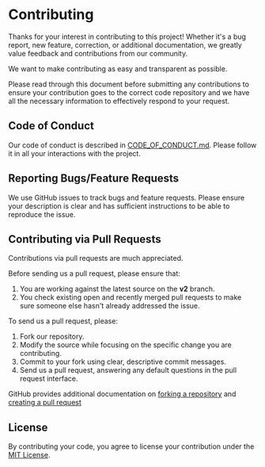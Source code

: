 # Contributing

Thanks for your interest in contributing to this project! Whether it's a bug report, new feature, correction, or additional documentation, we greatly value feedback and contributions from our community.

We want to make contributing as easy and transparent as possible.

Please read through this document before submitting any contributions to ensure your contribution goes to the correct code repository and we have all the necessary information to effectively respond to your request.


## Code of Conduct

Our code of conduct is described in [CODE_OF_CONDUCT.md](CODE_OF_CONDUCT.md).
Please follow it in all your interactions with the project.


## Reporting Bugs/Feature Requests

We use GitHub issues to track bugs and feature requests. Please ensure your description is clear and has sufficient instructions to be able to reproduce the issue.


## Contributing via Pull Requests

Contributions via pull requests are much appreciated.

Before sending us a pull request, please ensure that:

1. You are working against the latest source on the **v2** branch.
1. You check existing open and recently merged pull requests to make sure someone else hasn't already addressed the issue.

To send us a pull request, please:

1. Fork our repository.
1. Modify the source while focusing on the specific change you are contributing.
1. Commit to your fork using clear, descriptive commit messages.
1. Send us a pull request, answering any default questions in the pull request interface.

GitHub provides additional documentation on [forking a repository](https://help.github.com/articles/fork-a-repo/) and [creating a pull request](https://help.github.com/articles/creating-a-pull-request/)


## License

By contributing your code, you agree to license your contribution under the [MIT License](LICENSE.txt).
